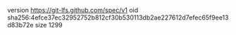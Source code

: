version https://git-lfs.github.com/spec/v1
oid sha256:4efce37ec32952752b812cf30b530113db2ae227612d7efec65f9ee13d83b72e
size 1299
